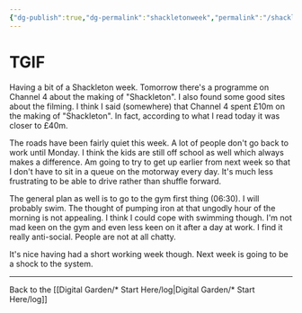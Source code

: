 ```yaml
---
{"dg-publish":true,"dg-permalink":"shackletonweek","permalink":"/shackletonweek/","created":"","updated":""}
---
```



# TGIF

Having a bit of a Shackleton week. Tomorrow there's a programme on Channel 4 about the making of "Shackleton". I also found some good sites about the filming. I think I said (somewhere) that Channel 4 spent £10m on the making of "Shackleton". In fact, according to what I read today it was closer to £40m.

The roads have been fairly quiet this week. A lot of people don't go back to work until Monday. I think the kids are still off school as well which always makes a difference. Am going to try to get up earlier from next week so that I don't have to sit in a queue on the motorway every day. It's much less frustrating to be able to drive rather than shuffle forward.

The general plan as well is to go to the gym first thing (06:30). I will probably swim. The thought of pumping iron at that ungodly hour of the morning is not appealing. I think I could cope with swimming though. I'm not mad keen on the gym and even less keen on it after a day at work. I find it really anti-social. People are not at all chatty.

It's nice having had a short working week though. Next week is going to be a shock to the system.

---

Back to the [[Digital Garden/* Start Here/log\|Digital Garden/* Start Here/log]]